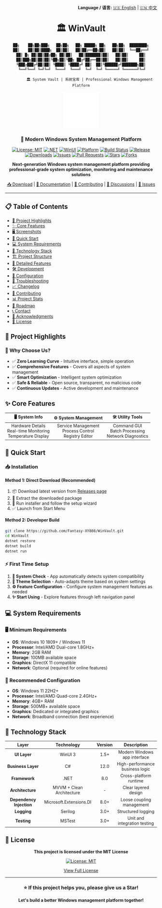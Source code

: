 <div align="right">

**Language / 语言:** [🇺🇸 English](README_EN.md) | [🇨🇳 中文](README.md)

</div>

<div align="center">

# 🏛️ WinVault

```ascii
██╗    ██╗██╗███╗   ██╗██╗   ██╗ █████╗ ██╗   ██╗██╗  ████████╗
██║    ██║██║████╗  ██║██║   ██║██╔══██╗██║   ██║██║  ╚══██╔══╝
██║ █╗ ██║██║██╔██╗ ██║██║   ██║███████║██║   ██║██║     ██║
██║███╗██║██║██║╚██╗██║╚██╗ ██╔╝██╔══██║██║   ██║██║     ██║
╚███╔███╔╝██║██║ ╚████║ ╚████╔╝ ██║  ██║╚██████╔╝███████╗██║
 ╚══╝╚══╝ ╚═╝╚═╝  ╚═══╝  ╚═══╝  ╚═╝  ╚═╝ ╚═════╝ ╚══════╝╚═╝

        🏛️ System Vault | 系统宝库 | Professional Windows Management Platform
```

<img src="Assets/Square150x150Logo.scale-200.png" alt="WinVault Logo" width="120" height="120">

### 🚀 Modern Windows System Management Platform

[![License: MIT](https://img.shields.io/badge/License-MIT-yellow.svg)](https://opensource.org/licenses/MIT)
[![.NET](https://img.shields.io/badge/.NET-8.0-blue.svg)](https://dotnet.microsoft.com/download/dotnet/8.0)
[![WinUI](https://img.shields.io/badge/WinUI-3.0-brightgreen.svg)](https://docs.microsoft.com/en-us/windows/apps/winui/)
[![Platform](https://img.shields.io/badge/Platform-Windows%2010%2F11-lightgrey.svg)](https://www.microsoft.com/windows/)
[![Build Status](https://img.shields.io/badge/Build-Passing-brightgreen.svg)](https://github.com/Fantasy-XY808/WinVault/actions)
[![Release](https://img.shields.io/github/v/release/Fantasy-XY808/WinVault)](https://github.com/Fantasy-XY808/WinVault/releases)
[![Downloads](https://img.shields.io/github/downloads/Fantasy-XY808/WinVault/total.svg)](https://github.com/Fantasy-XY808/WinVault/releases)
[![Issues](https://img.shields.io/github/issues/Fantasy-XY808/WinVault)](https://github.com/Fantasy-XY808/WinVault/issues)
[![Pull Requests](https://img.shields.io/github/issues-pr/Fantasy-XY808/WinVault)](https://github.com/Fantasy-XY808/WinVault/pulls)
[![Stars](https://img.shields.io/github/stars/Fantasy-XY808/WinVault?style=social)](https://github.com/Fantasy-XY808/WinVault/stargazers)
[![Forks](https://img.shields.io/github/forks/Fantasy-XY808/WinVault?style=social)](https://github.com/Fantasy-XY808/WinVault/network/members)

**Next-generation Windows system management platform providing professional-grade system optimization, monitoring and maintenance solutions**

[📥 Download](#-installation) | [📖 Documentation](#-features) | [🤝 Contributing](#-contributing) | [💬 Discussions](https://github.com/Fantasy-XY808/WinVault/discussions) | [🐛 Issues](https://github.com/Fantasy-XY808/WinVault/issues)

---

</div>

## 📋 Table of Contents

- [🌟 Project Highlights](#-project-highlights)
- [✨ Core Features](#-core-features)
- [🖥️ Screenshots](#️-screenshots)
- [🚀 Quick Start](#-quick-start)
- [💻 System Requirements](#-system-requirements)
- [🔧 Technology Stack](#-technology-stack)
- [🏗️ Project Structure](#️-project-structure)
- [📖 Detailed Features](#-detailed-features)
- [🛠️ Development](#️-development)
- [🚀 Configuration](#-configuration)
- [🐛 Troubleshooting](#-troubleshooting)
- [📈 Changelog](#-changelog)
- [🤝 Contributing](#-contributing)
- [📊 Project Stats](#-project-stats)
- [🔮 Roadmap](#-roadmap)
- [📞 Contact](#-contact)
- [🙏 Acknowledgments](#-acknowledgments)
- [📄 License](#-license)

## 🌟 Project Highlights

### 🎯 **Why Choose Us?**
- ✅ **Zero Learning Curve** - Intuitive interface, simple operation
- ✅ **Comprehensive Features** - Covers all aspects of system management
- ✅ **Smart Optimization** - Intelligent system optimization
- ✅ **Safe & Reliable** - Open source, transparent, no malicious code
- ✅ **Continuous Updates** - Active development and maintenance

## ✨ Core Features

| 🖥️ **System Info** | ⚙️ **System Management** | 🛠️ **Utility Tools** |
|:---:|:---:|:---:|
| Hardware Details<br>Real-time Monitoring<br>Temperature Display | Service Management<br>Process Control<br>Registry Editor | Command GUI<br>Batch Processing<br>Network Diagnostics |

## 🚀 Quick Start

### 📥 Installation

#### Method 1: Direct Download (Recommended)
1. 📦 Download latest version from [Releases page](https://github.com/Fantasy-XY808/WinVault/releases)
2. 📂 Extract the downloaded package
3. 🚀 Run installer and follow the setup wizard
4. ✅ Launch from Start Menu

#### Method 2: Developer Build
```bash
git clone https://github.com/Fantasy-XY808/WinVault.git
cd WinVault
dotnet restore
dotnet build
dotnet run
```

### ⚡ First Time Setup

1. **🔧 System Check** - App automatically detects system compatibility
2. **🎨 Theme Selection** - Auto-adapts theme based on system settings
3. **⚙️ Feature Configuration** - Configure system management features as needed
4. **✨ Start Using** - Explore features through left navigation panel

## 💻 System Requirements

### 🖥️ **Minimum Requirements**
- **OS**: Windows 10 1809+ / Windows 11
- **Processor**: Intel/AMD Dual-core 1.8GHz+
- **Memory**: 2GB RAM
- **Storage**: 100MB available space
- **Graphics**: DirectX 11 compatible
- **Network**: Optional (required for online features)

### 🚀 **Recommended Configuration**
- **OS**: Windows 11 22H2+
- **Processor**: Intel/AMD Quad-core 2.4GHz+
- **Memory**: 4GB+ RAM
- **Storage**: 500MB+ available space
- **Graphics**: Dedicated or integrated graphics
- **Network**: Broadband connection (best experience)

## 🔧 Technology Stack

| Layer | Technology | Version | Description |
|:---:|:---:|:---:|:---:|
| **UI Layer** | WinUI 3 | 1.5+ | Modern Windows app interface |
| **Business Layer** | C# | 12.0 | High-performance business logic |
| **Framework** | .NET | 8.0 | Cross-platform runtime |
| **Architecture** | MVVM + Clean Architecture | - | Clear layered design |
| **Dependency Injection** | Microsoft.Extensions.DI | 8.0+ | Loose coupling management |
| **Logging** | Serilog | 3.0+ | Structured logging |
| **Testing** | MSTest | 3.0+ | Unit and integration testing |


## 📄 License

<div align="center">

**This project is licensed under the MIT License**

[![License: MIT](https://img.shields.io/badge/License-MIT-yellow.svg?style=for-the-badge)](https://opensource.org/licenses/MIT)

[View Full License](LICENSE)

---

### ⭐ **If this project helps you, please give us a Star!**

**Let's build a better Windows management platform together!**

</div>
